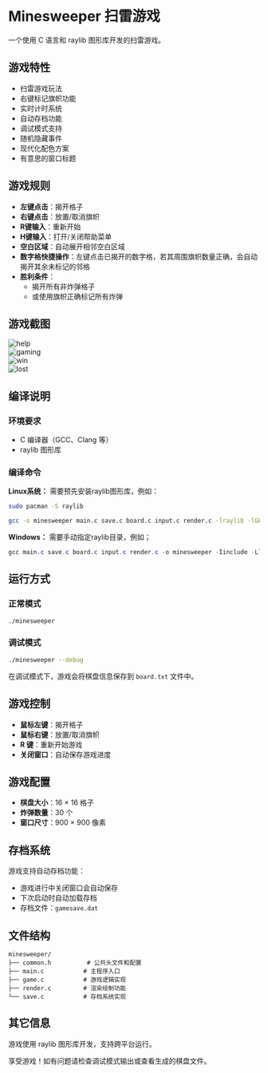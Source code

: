 # Minesweeper 扫雷游戏

一个使用 C 语言和 raylib 图形库开发的扫雷游戏。

## 游戏特性

- 扫雷游戏玩法
- 右键标记旗帜功能
- 实时计时系统
- 自动存档功能
- 调试模式支持
- 随机隐藏事件
- 现代化配色方案
- 有意思的窗口标题

## 游戏规则

- **左键点击**：揭开格子
- **右键点击**：放置/取消旗帜
- **R键输入**：重新开始
- **H键输入**：打开/关闭帮助菜单
- **空白区域**：自动展开相邻空白区域
- **数字格快捷操作**：左键点击已揭开的数字格，若其周围旗帜数量正确，会自动揭开其余未标记的邻格
- **胜利条件**：
  - 揭开所有非炸弹格子
  - 或使用旗帜正确标记所有炸弹

## 游戏截图  
![help](https://github.com/zhenyan121/NeoMinesweeper/raw/main/images/help.png)  
![gaming](https://github.com/zhenyan121/NeoMinesweeper/raw/main/images/gaming.png)  
![win](https://github.com/zhenyan121/NeoMinesweeper/raw/main/images/win.png)  
![lost](https://github.com/zhenyan121/NeoMinesweeper/raw/main/images/lost.png)  

## 编译说明

### 环境要求
- C 编译器（GCC、Clang 等）
- raylib 图形库

### 编译命令
**Linux系统：**
需要预先安装raylib图形库，例如：
```bash
sudo pacman -S raylib
```

```bash
gcc -o minesweeper main.c save.c board.c input.c render.c -lraylib -lGL -lm -lpthread -ldl
```

**Windows：**
需要手动指定raylib目录，例如；  
```powershell
gcc main.c save.c board.c input.c render.c -o minesweeper -Iinclude -Llib -lraylib -lopengl32 -lgdi32 -lwinmm "-Wl,--subsystem,windows"
```

## 运行方式

### 正常模式
```bash
./minesweeper
```

### 调试模式
```bash
./minesweeper --debug
```

在调试模式下，游戏会将棋盘信息保存到 `board.txt` 文件中。

## 游戏控制

- **鼠标左键**：揭开格子
- **鼠标右键**：放置/取消旗帜
- **R 键**：重新开始游戏
- **关闭窗口**：自动保存游戏进度

## 游戏配置

- **棋盘大小**：16 × 16 格子
- **炸弹数量**：30 个
- **窗口尺寸**：900 × 900 像素

## 存档系统

游戏支持自动存档功能：
- 游戏进行中关闭窗口会自动保存
- 下次启动时自动加载存档
- 存档文件：`gamesave.dat`


## 文件结构

```
minesweeper/
├── common.h          # 公共头文件和配置
├── main.c           # 主程序入口
├── game.c           # 游戏逻辑实现
├── render.c         # 渲染绘制功能
└── save.c           # 存档系统实现
```

## 其它信息

游戏使用 raylib 图形库开发，支持跨平台运行。

享受游戏！如有问题请检查调试模式输出或查看生成的棋盘文件。